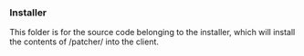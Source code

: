 ### Installer
This folder is for the source code belonging to the installer, which will install the contents of /patcher/ into the client.
